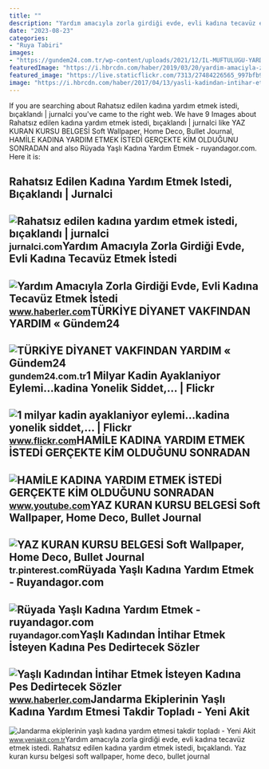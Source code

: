 ```yaml
---
title: ""
description: "Yardım amacıyla zorla girdiği evde, evli kadına tecavüz etmek i̇stedi"
date: "2023-08-23"
categories:
- "Ruya Tabiri"
images:
- "https://gundem24.com.tr/wp-content/uploads/2021/12/IL-MUFTULUGU-YARDIM-KAMPANYASI.jpg"
featuredImage: "https://i.hbrcdn.com/haber/2019/03/20/yardim-amaciyla-zorla-girdigi-evde-kadina-tec-2-11856396_o.jpg"
featured_image: "https://live.staticflickr.com/7313/27484226565_997bfb914d.jpg"
image: "https://i.hbrcdn.com/haber/2017/04/13/yasli-kadindan-intihar-etmek-isteyen-kadina-pes-9495807_9506_o.jpg"
---
```


If you are searching about Rahatsız edilen kadına yardım etmek istedi, bıçaklandı | jurnalci you've came to the right web. We have 9 Images about Rahatsız edilen kadına yardım etmek istedi, bıçaklandı | jurnalci like YAZ KURAN KURSU BELGESİ Soft Wallpaper, Home Deco, Bullet Journal, HAMİLE KADINA YARDIM ETMEK İSTEDİ GERÇEKTE KİM OLDUĞUNU SONRADAN and also Rüyada Yaşlı Kadına Yardım Etmek - ruyandagor.com. Here it is:

Rahatsız Edilen Kadına Yardım Etmek Istedi, Bıçaklandı | Jurnalci
-----------------------------------------------------------------

 ![Rahatsız edilen kadına yardım etmek istedi, bıçaklandı | jurnalci](https://jurnalci.com/wp-content/uploads/2022/11/rahatsiz-edilen-kadina-yardim-etmek-istedi-bicaklandi-Z8PK4FAC-780x470.jpg) <small>jurnalci.com</small>Yardım Amacıyla Zorla Girdiği Evde, Evli Kadına Tecavüz Etmek İstedi
--------------------------------------------------------------------

 ![Yardım Amacıyla Zorla Girdiği Evde, Evli Kadına Tecavüz Etmek İstedi](https://i.hbrcdn.com/haber/2019/03/20/yardim-amaciyla-zorla-girdigi-evde-kadina-tec-2-11856396_o.jpg) <small>www.haberler.com</small>TÜRKİYE DİYANET VAKFINDAN YARDIM « Gündem24
-------------------------------------------

 ![TÜRKİYE DİYANET VAKFINDAN YARDIM « Gündem24](https://gundem24.com.tr/wp-content/uploads/2021/12/IL-MUFTULUGU-YARDIM-KAMPANYASI.jpg) <small>gundem24.com.tr</small>1 Milyar Kadin Ayaklaniyor Eylemi...kadina Yonelik Siddet,… | Flickr
--------------------------------------------------------------------

 ![1 milyar kadin ayaklaniyor eylemi...kadina yonelik siddet,… | Flickr](https://live.staticflickr.com/7313/27484226565_997bfb914d.jpg) <small>www.flickr.com</small>HAMİLE KADINA YARDIM ETMEK İSTEDİ GERÇEKTE KİM OLDUĞUNU SONRADAN
----------------------------------------------------------------

 ![HAMİLE KADINA YARDIM ETMEK İSTEDİ GERÇEKTE KİM OLDUĞUNU SONRADAN](https://i.ytimg.com/vi/80DudLdG9jQ/maxresdefault.jpg) <small>www.youtube.com</small>YAZ KURAN KURSU BELGESİ Soft Wallpaper, Home Deco, Bullet Journal
-----------------------------------------------------------------

 ![YAZ KURAN KURSU BELGESİ Soft Wallpaper, Home Deco, Bullet Journal](https://i.pinimg.com/originals/4d/22/2b/4d222b860f376d931ffcf3121a36bab7.jpg) <small>tr.pinterest.com</small>Rüyada Yaşlı Kadına Yardım Etmek - Ruyandagor.com
-------------------------------------------------

 ![Rüyada Yaşlı Kadına Yardım Etmek - ruyandagor.com](https://images.ruyandagor.com/2017/04/yasli-kadina-yardim-etmek-1933.jpg) <small>ruyandagor.com</small>Yaşlı Kadından İntihar Etmek İsteyen Kadına Pes Dedirtecek Sözler
-----------------------------------------------------------------

 ![Yaşlı Kadından İntihar Etmek İsteyen Kadına Pes Dedirtecek Sözler](https://i.hbrcdn.com/haber/2017/04/13/yasli-kadindan-intihar-etmek-isteyen-kadina-pes-9495807_9506_o.jpg) <small>www.haberler.com</small>Jandarma Ekiplerinin Yaşlı Kadına Yardım Etmesi Takdir Topladı - Yeni Akit
--------------------------------------------------------------------------

 ![Jandarma ekiplerinin yaşlı kadına yardım etmesi takdir topladı - Yeni Akit](https://cdn.yeniakit.com.tr/images/news/625/jandarma-ekiplerinin-yasli-kadina-yardim-etmesi-takdir-topladi-1554813150.jpg) <small>www.yeniakit.com.tr</small>Yardım amacıyla zorla girdiği evde, evli kadına tecavüz etmek i̇stedi. Rahatsız edilen kadına yardım etmek istedi, bıçaklandı. Yaz kuran kursu belgesi̇ soft wallpaper, home deco, bullet journal
